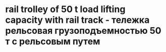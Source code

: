 # rail trolley of 50 t load lifting capacity with rail track - тележка рельсовая грузоподъемностью 50 т с рельсовым путем
